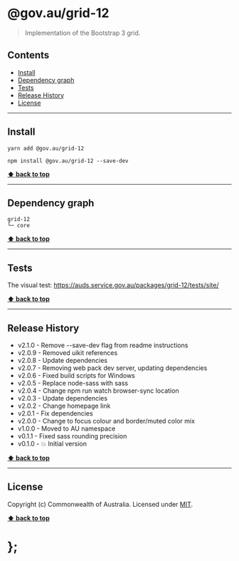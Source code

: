 @gov.au/grid-12
============

> Implementation of the Bootstrap 3 grid.


## Contents

* [Install](#install)
* [Dependency graph](#dependency-graph)
* [Tests](#tests)
* [Release History](#release-history)
* [License](#license)


----------------------------------------------------------------------------------------------------------------------------------------------------------------


## Install


```shell
yarn add @gov.au/grid-12
```

```shell
npm install @gov.au/grid-12 --save-dev
```


**[⬆ back to top](#contents)**


----------------------------------------------------------------------------------------------------------------------------------------------------------------


## Dependency graph

```shell
grid-12
└─ core
```


**[⬆ back to top](#contents)**


----------------------------------------------------------------------------------------------------------------------------------------------------------------


## Tests

The visual test: https://auds.service.gov.au/packages/grid-12/tests/site/


**[⬆ back to top](#contents)**


----------------------------------------------------------------------------------------------------------------------------------------------------------------


## Release History

* v2.1.0 - Remove --save-dev flag from readme instructions
* v2.0.9 - Removed uikit references
* v2.0.8 - Update dependencies
* v2.0.7 - Removing web pack dev server, updating dependencies
* v2.0.6 - Fixed build scripts for Windows
* v2.0.5 - Replace node-sass with sass
* v2.0.4 - Change npm run watch browser-sync location
* v2.0.3 - Update dependencies
* v2.0.2 - Change homepage link
* v2.0.1 - Fix dependencies
* v2.0.0 - Change to focus colour and border/muted color mix
* v1.0.0 - Moved to AU namespace
* v0.1.1 - Fixed sass rounding precision
* v0.1.0 - 💥 Initial version


**[⬆ back to top](#contents)**


----------------------------------------------------------------------------------------------------------------------------------------------------------------


## License

Copyright (c) Commonwealth of Australia.
Licensed under [MIT](https://raw.githubusercontent.com/govau/design-system-components/packages/core/master/LICENSE).


**[⬆ back to top](#contents)**

# };
